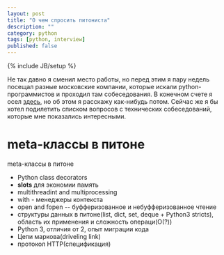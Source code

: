```yaml
---
layout: post
title: "О чем спросить питониста"
description: ""
category: python
tags: [python, interview]
published: false
---
```

{% include JB/setup %}

Не так давно я сменил место работы, но перед этим я пару недель посещал разные московские компании, которые искали python-программистов и проходил там собеседования. В конечном счете я осел [здесь](http://www.toptal.com/?ref=12369), но об этом я расскажу как-нибудь потом. Сейчас же я бы хотел подилетить списком  вопросов с технических собеседований, которые мне показались интересными.



# meta-классы в питоне 

meta-классы в питоне 

* Python class decorators
* __slots__ для экономии память
* multithreadint and multiprocessing
* with - менеджеры контекста
* open and fopen -- буфферизованное и небуфферизованное чтение
* структуры данных в питоне(list, dict, set, deque + Python3 stricts), область их применения и сложность операци(О(?))
* Python 3, отличия от 2, опыт миграции кода
* Цепи маркова(driveling link)
* протокол HTTP(спецификация) 
